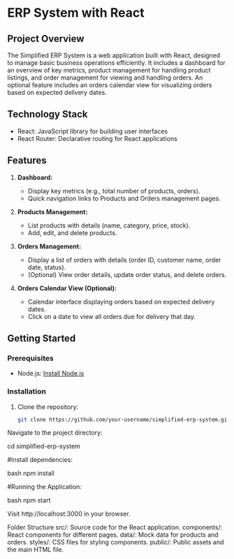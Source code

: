 # ERP System with React

## Project Overview

The Simplified ERP System is a web application built with React, designed to manage basic business operations efficiently. It includes a dashboard for an overview of key metrics, product management for handling product listings, and order management for viewing and handling orders. An optional feature includes an orders calendar view for visualizing orders based on expected delivery dates.

## Technology Stack

- React: JavaScript library for building user interfaces
- React Router: Declarative routing for React applications

## Features

1. **Dashboard:**
   - Display key metrics (e.g., total number of products, orders).
   - Quick navigation links to Products and Orders management pages.

2. **Products Management:**
   - List products with details (name, category, price, stock).
   - Add, edit, and delete products.

3. **Orders Management:**
   - Display a list of orders with details (order ID, customer name, order date, status).
   - (Optional) View order details, update order status, and delete orders.

4. **Orders Calendar View (Optional):**
   - Calendar interface displaying orders based on expected delivery dates.
   - Click on a date to view all orders due for delivery that day.

## Getting Started

### Prerequisites

- Node.js: [Install Node.js](https://nodejs.org/)

### Installation

1. Clone the repository:

   ```bash
   git clone https://github.com/your-username/simplified-erp-system.git
Navigate to the project directory:

  cd simplified-erp-system

#Install dependencies:

bash
  npm install
  
#Running the Application:

bash
  npm start

Visit http://localhost:3000 in your browser.


Folder Structure
  src/: Source code for the React application.
  components/: React components for different pages.
  data/: Mock data for products and orders.
  styles/: CSS files for styling components.
  public/: Public assets and the main HTML file.
